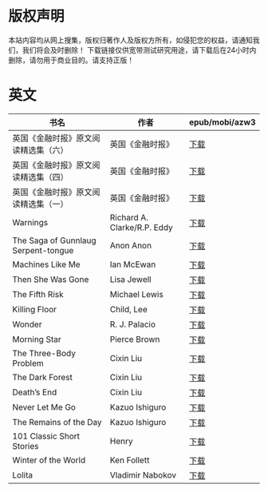 # 版权声明

本站内容均从网上搜集，版权归著作人及版权方所有，如侵犯您的权益，请通知我们，我们将会及时删除！ 下载链接仅供宽带测试研究用途，请下载后在24小时内删除，请勿用于商业目的。请支持正版！

# 英文

| 书名 | 作者 | epub/mobi/azw3 |
| --- | --- | --- |
| 英国《金融时报》原文阅读精选集（六） | 英国《金融时报》 | [下载](https://url89.ctfile.com/f/31084289-1357043296-42eb15?p=8866) |
| 英国《金融时报》原文阅读精选集（四） | 英国《金融时报》 | [下载](https://url89.ctfile.com/f/31084289-1357042927-6a87ec?p=8866) |
| 英国《金融时报》原文阅读精选集（一） | 英国《金融时报》 | [下载](https://url89.ctfile.com/f/31084289-1357042762-ba6b8b?p=8866) |
| Warnings | Richard A. Clarke/R.P. Eddy | [下载](链接未找到) |
| The Saga of Gunnlaug Serpent-tongue | Anon Anon | [下载](https://url89.ctfile.com/f/31084289-1357029748-cd4b3f?p=8866) |
| Machines Like Me | Ian McEwan | [下载](https://url89.ctfile.com/f/31084289-1357029739-328612?p=8866) |
| Then She Was Gone | Lisa Jewell | [下载](https://url89.ctfile.com/f/31084289-1357023349-f937e5?p=8866) |
| The Fifth Risk | Michael Lewis | [下载](https://url89.ctfile.com/f/31084289-1357022572-e36b2f?p=8866) |
| Killing Floor | Child, Lee | [下载](https://url89.ctfile.com/f/31084289-1357020754-1c2d0f?p=8866) |
| Wonder | R. J. Palacio | [下载](https://url89.ctfile.com/f/31084289-1357017160-80e85a?p=8866) |
| Morning Star | Pierce Brown | [下载](链接未找到) |
| The Three-Body Problem | Cixin Liu | [下载](https://url89.ctfile.com/f/31084289-1357013644-82ce19?p=8866) |
| The Dark Forest | Cixin Liu | [下载](https://url89.ctfile.com/f/31084289-1357013641-7de59a?p=8866) |
| Death&#8217;s End | Cixin Liu | [下载](https://url89.ctfile.com/f/31084289-1357013638-dd39ad?p=8866) |
| Never Let Me Go | Kazuo Ishiguro | [下载](https://url89.ctfile.com/f/31084289-1357013593-c4885e?p=8866) |
| The Remains of the Day | Kazuo Ishiguro | [下载](https://url89.ctfile.com/f/31084289-1357013581-23b14c?p=8866) |
| 101 Classic Short Stories | Henry | [下载](https://url89.ctfile.com/f/31084289-1357013203-22727d?p=8866) |
| Winter of the World | Ken Follett | [下载](https://url89.ctfile.com/f/31084289-1357013173-f5d994?p=8866) |
| Lolita | Vladimir Nabokov | [下载](https://url89.ctfile.com/f/31084289-1357009768-8023b1?p=8866) |
